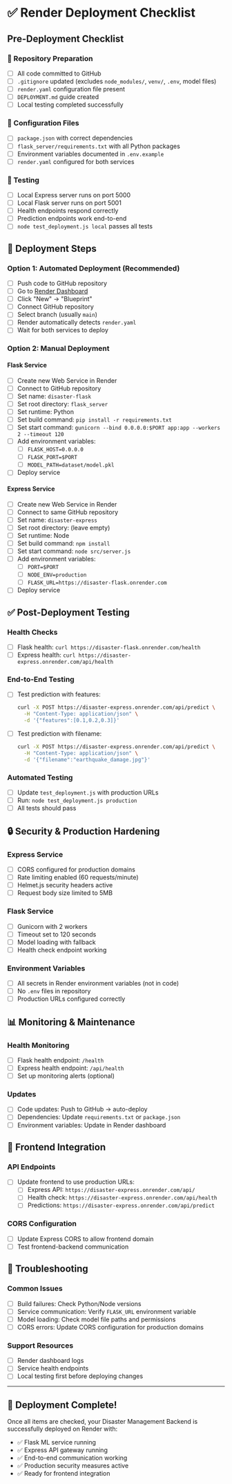 # ✅ Render Deployment Checklist

## Pre-Deployment Checklist

### 📁 Repository Preparation
- [ ] All code committed to GitHub
- [ ] `.gitignore` updated (excludes `node_modules/`, `venv/`, `.env`, model files)
- [ ] `render.yaml` configuration file present
- [ ] `DEPLOYMENT.md` guide created
- [ ] Local testing completed successfully

### 🔧 Configuration Files
- [ ] `package.json` with correct dependencies
- [ ] `flask_server/requirements.txt` with all Python packages
- [ ] Environment variables documented in `.env.example`
- [ ] `render.yaml` configured for both services

### 🧪 Testing
- [ ] Local Express server runs on port 5000
- [ ] Local Flask server runs on port 5001
- [ ] Health endpoints respond correctly
- [ ] Prediction endpoints work end-to-end
- [ ] `node test_deployment.js local` passes all tests

## 🚀 Deployment Steps

### Option 1: Automated Deployment (Recommended)
- [ ] Push code to GitHub repository
- [ ] Go to [Render Dashboard](https://dashboard.render.com)
- [ ] Click "New" → "Blueprint"
- [ ] Connect GitHub repository
- [ ] Select branch (usually `main`)
- [ ] Render automatically detects `render.yaml`
- [ ] Wait for both services to deploy

### Option 2: Manual Deployment

#### Flask Service
- [ ] Create new Web Service in Render
- [ ] Connect to GitHub repository
- [ ] Set name: `disaster-flask`
- [ ] Set root directory: `flask_server`
- [ ] Set runtime: Python
- [ ] Set build command: `pip install -r requirements.txt`
- [ ] Set start command: `gunicorn --bind 0.0.0.0:$PORT app:app --workers 2 --timeout 120`
- [ ] Add environment variables:
  - [ ] `FLASK_HOST=0.0.0.0`
  - [ ] `FLASK_PORT=$PORT`
  - [ ] `MODEL_PATH=dataset/model.pkl`
- [ ] Deploy service

#### Express Service
- [ ] Create new Web Service in Render
- [ ] Connect to same GitHub repository
- [ ] Set name: `disaster-express`
- [ ] Set root directory: (leave empty)
- [ ] Set runtime: Node
- [ ] Set build command: `npm install`
- [ ] Set start command: `node src/server.js`
- [ ] Add environment variables:
  - [ ] `PORT=$PORT`
  - [ ] `NODE_ENV=production`
  - [ ] `FLASK_URL=https://disaster-flask.onrender.com`
- [ ] Deploy service

## ✅ Post-Deployment Testing

### Health Checks
- [ ] Flask health: `curl https://disaster-flask.onrender.com/health`
- [ ] Express health: `curl https://disaster-express.onrender.com/api/health`

### End-to-End Testing
- [ ] Test prediction with features:
  ```bash
  curl -X POST https://disaster-express.onrender.com/api/predict \
    -H "Content-Type: application/json" \
    -d '{"features":[0.1,0.2,0.3]}'
  ```
- [ ] Test prediction with filename:
  ```bash
  curl -X POST https://disaster-express.onrender.com/api/predict \
    -H "Content-Type: application/json" \
    -d '{"filename":"earthquake_damage.jpg"}'
  ```

### Automated Testing
- [ ] Update `test_deployment.js` with production URLs
- [ ] Run: `node test_deployment.js production`
- [ ] All tests should pass

## 🔒 Security & Production Hardening

### Express Service
- [ ] CORS configured for production domains
- [ ] Rate limiting enabled (60 requests/minute)
- [ ] Helmet.js security headers active
- [ ] Request body size limited to 5MB

### Flask Service
- [ ] Gunicorn with 2 workers
- [ ] Timeout set to 120 seconds
- [ ] Model loading with fallback
- [ ] Health check endpoint working

### Environment Variables
- [ ] All secrets in Render environment variables (not in code)
- [ ] No `.env` files in repository
- [ ] Production URLs configured correctly

## 📊 Monitoring & Maintenance

### Health Monitoring
- [ ] Flask health endpoint: `/health`
- [ ] Express health endpoint: `/api/health`
- [ ] Set up monitoring alerts (optional)

### Updates
- [ ] Code updates: Push to GitHub → auto-deploy
- [ ] Dependencies: Update `requirements.txt` or `package.json`
- [ ] Environment variables: Update in Render dashboard

## 🎯 Frontend Integration

### API Endpoints
- [ ] Update frontend to use production URLs:
  - [ ] Express API: `https://disaster-express.onrender.com/api/`
  - [ ] Health check: `https://disaster-express.onrender.com/api/health`
  - [ ] Predictions: `https://disaster-express.onrender.com/api/predict`

### CORS Configuration
- [ ] Update Express CORS to allow frontend domain
- [ ] Test frontend-backend communication

## 🚨 Troubleshooting

### Common Issues
- [ ] Build failures: Check Python/Node versions
- [ ] Service communication: Verify `FLASK_URL` environment variable
- [ ] Model loading: Check model file paths and permissions
- [ ] CORS errors: Update CORS configuration for production domains

### Support Resources
- [ ] Render dashboard logs
- [ ] Service health endpoints
- [ ] Local testing first before deploying changes

---

## 🎉 Deployment Complete!

Once all items are checked, your Disaster Management Backend is successfully deployed on Render with:
- ✅ Flask ML service running
- ✅ Express API gateway running  
- ✅ End-to-end communication working
- ✅ Production security measures active
- ✅ Ready for frontend integration

